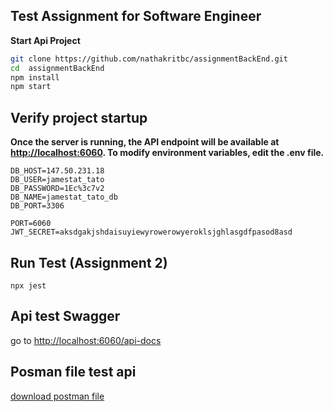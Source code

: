 ## Test Assignment for Software Engineer

**Start Api Project**

 ```bash
git clone https://github.com/nathakritbc/assignmentBackEnd.git
cd  assignmentBackEnd
npm install
npm start
```

## Verify project startup

**Once the server is running, the API endpoint will be available at <http://localhost:6060>. To modify environment variables, edit the .env file.**

 ```env
DB_HOST=147.50.231.18
DB_USER=jamestat_tato
DB_PASSWORD=1Ec%3c7v2
DB_NAME=jamestat_tato_db
DB_PORT=3306

PORT=6060
JWT_SECRET=aksdgakjshdaisuyiewyrowerowyeroklsjghlasgdfpasod8asd

```

## Run Test (Assignment 2)

 ```env
npx jest
 ```

## Api test Swagger 
go to <http://localhost:6060/api-docs>

## Posman file test api 

<a target= _blank href="./assignment_back_end.postman_collection.json">download postman file</a>
 
